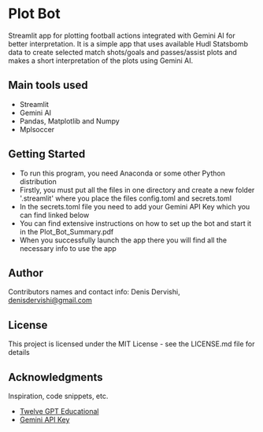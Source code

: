# Plot Bot
Streamlit app for plotting football actions integrated with Gemini AI for better interpretation. It is a simple app that uses available Hudl Statsbomb data to create selected match shots/goals and passes/assist plots and makes a short interpretation of the plots using Gemini AI.

## Main tools used

* Streamlit
* Gemini AI
* Pandas, Matplotlib and Numpy
* Mplsoccer

## Getting Started

* To run this program, you need Anaconda or some other Python distribution
* Firstly, you must put all the files in one directory and create a new folder '.streamlit' where you place the files config.toml and secrets.toml
* In the secrets.toml file you need to add your Gemini API Key which you can find linked below
* You can find extensive instructions on how to set up the bot and start it in the Plot_Bot_Summary.pdf
* When you successfully launch the app there you will find all the necessary info to use the app

## Author

Contributors names and contact info:
Denis Dervishi, denisdervishi@gmail.com

## License

This project is licensed under the MIT License - see the LICENSE.md file for details

## Acknowledgments

Inspiration, code snippets, etc.
* [Twelve GPT Educational](https://github.com/soccermatics/twelve-gpt-educational/tree/main)
* [Gemini API Key](https://ai.google.dev/gemini-api/docs/api-key)

